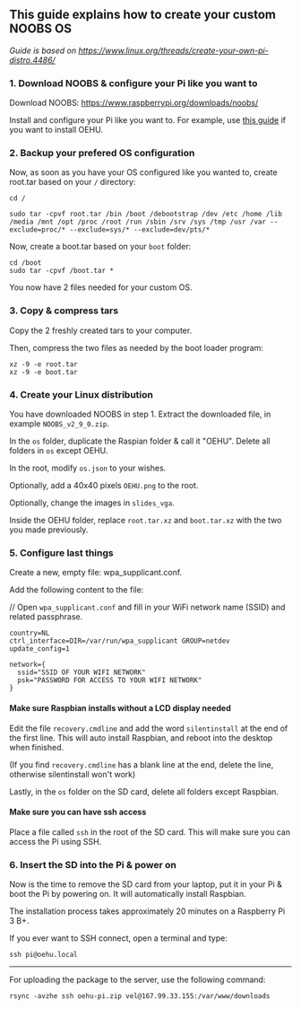 ## This guide explains how to create your custom NOOBS OS

_Guide is based on https://www.linux.org/threads/create-your-own-pi-distro.4486/_

### 1. Download NOOBS & configure your Pi like you want to

Download NOOBS: https://www.raspberrypi.org/downloads/noobs/

Install and configure your Pi like you want to. For example, use [this guide](https://github.com/BlocklabNL/VEL/blob/master/NOTES-PREVIEW.MD#raspberry-pi-setup) if you want to install OEHU.

### 2. Backup your prefered OS configuration

Now, as soon as you have your OS configured like you wanted to, create root.tar based on your `/` directory:

    cd /

    sudo tar -cpvf root.tar /bin /boot /debootstrap /dev /etc /home /lib /media /mnt /opt /proc /root /run /sbin /srv /sys /tmp /usr /var --exclude=proc/* --exclude=sys/* --exclude=dev/pts/*

Now, create a boot.tar based on your `boot` folder:

    cd /boot
    sudo tar -cpvf /boot.tar *

You now have 2 files needed for your custom OS.

### 3. Copy & compress tars

Copy the 2 freshly created tars to your computer.

Then, compress the two files as needed by the boot loader program:

    xz -9 -e root.tar
    xz -9 -e boot.tar

### 4. Create your Linux distribution

You have downloaded NOOBS in step 1. Extract the downloaded file, in example `NOOBS_v2_9_0.zip`.

In the `os` folder, duplicate the Raspian folder & call it "OEHU". Delete all folders in `os` except OEHU.

In the root, modify `os.json` to your wishes.

Optionally, add a 40x40 pixels `OEHU.png` to the root.

Optionally, change the images in `slides_vga`.

Inside the OEHU folder, replace `root.tar.xz` and `boot.tar.xz` with the two you made previously.

### 5. Configure last things

Create a new, empty file: wpa_supplicant.conf.

Add the following content to the file:

// Open `wpa_supplicant.conf` and fill in your WiFi network name (SSID) and related passphrase.

    country=NL
    ctrl_interface=DIR=/var/run/wpa_supplicant GROUP=netdev
    update_config=1

    network={
      ssid="SSID OF YOUR WIFI NETWORK"
      psk="PASSWORD FOR ACCESS TO YOUR WIFI NETWORK"
    }

#### Make sure Raspbian installs without a LCD display needed

Edit the file `recovery.cmdline` and add the word `silentinstall` at the end of the first line. This will auto install Raspbian, and reboot into the desktop when finished.

(If you find `recovery.cmdline` has a blank line at the end, delete the line, otherwise silentinstall won't work)

Lastly, in the `os` folder on the SD card, delete all folders except Raspbian.

#### Make sure you can have ssh access

Place a file called `ssh` in the root of the SD card. This will make sure you can access the Pi using SSH.

### 6. Insert the SD into the Pi & power on

Now is the time to remove the SD card from your laptop, put it in your Pi & boot the Pi by powering on. It will automatically install Raspbian.

The installation process takes approximately 20 minutes on a Raspberry Pi 3 B+.

If you ever want to SSH connect, open a terminal and type:

    ssh pi@oehu.local

____

For uploading the package to the server, use the following command:

    rsync -avzhe ssh oehu-pi.zip vel@167.99.33.155:/var/www/downloads
